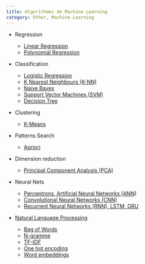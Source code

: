 ```yaml
---
title: Algorithmes de Machine Learning
category: Other, Machine Learning
---
```


* Regression
  * [Linear Regression](linear-regression.md)
  * [Polynomial Regression](polynomial-regression.md)

* Classification
  * [Logistic Regression](logistic-regression.md)
  * [K Nearest Neighbours (K-NN)](knn.md)
  * [Naive Bayes](naive-bayes.md)
  * [Support Vector Machines (SVM)](svm.md)
  * [Decision Tree](decision-tree.md)

* Clustering
  * [K-Means](k-means.md)

* Patterns Search
  * [Apriori](apriori.md)

* Dimension reduction
  * [Principal Component Analysis (PCA)](pca.md)

* Neural Nets
  * [Perceptrons, Artificial Neural Networks (ANN)](ann.md)
  * [Convolutional Neural Networks (CNN)](cnn.md)
  * [Recurrent Neural Networks (RNN), LSTM, GRU](rnn.md)

* [Natural Language Processing](nlp.md)
  * [Bag of Words](nlp-bow.md)
  * [N-gramme](nlp-ngram.md) 
  * [TF-IDF](nlp-tf-idf.md)
  * [One hot encoding](nlp-one-hot.md)
  * [Word embeddings](nlp-word-embeddings.md)